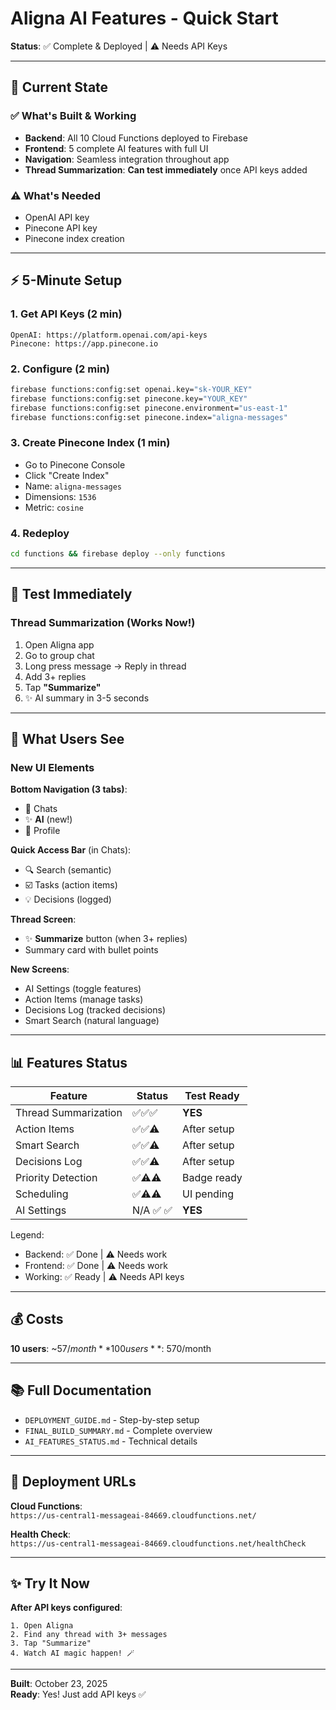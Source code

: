# Aligna AI Features - Quick Start

**Status**: ✅ Complete & Deployed | ⚠️ Needs API Keys

---

## 🎯 Current State

### ✅ What's Built & Working
- **Backend**: All 10 Cloud Functions deployed to Firebase
- **Frontend**: 5 complete AI features with full UI
- **Navigation**: Seamless integration throughout app
- **Thread Summarization**: **Can test immediately** once API keys added

### ⚠️ What's Needed
- OpenAI API key
- Pinecone API key
- Pinecone index creation

---

## ⚡ 5-Minute Setup

### 1. Get API Keys (2 min)
```
OpenAI: https://platform.openai.com/api-keys
Pinecone: https://app.pinecone.io
```

### 2. Configure (2 min)
```bash
firebase functions:config:set openai.key="sk-YOUR_KEY"
firebase functions:config:set pinecone.key="YOUR_KEY"
firebase functions:config:set pinecone.environment="us-east-1"
firebase functions:config:set pinecone.index="aligna-messages"
```

### 3. Create Pinecone Index (1 min)
- Go to Pinecone Console
- Click "Create Index"
- Name: `aligna-messages`
- Dimensions: `1536`
- Metric: `cosine`

### 4. Redeploy
```bash
cd functions && firebase deploy --only functions
```

---

## 🧪 Test Immediately

### Thread Summarization (Works Now!)
1. Open Aligna app
2. Go to group chat
3. Long press message → Reply in thread
4. Add 3+ replies
5. Tap **"Summarize"**
6. ✨ AI summary in 3-5 seconds

---

## 🎨 What Users See

### New UI Elements

**Bottom Navigation (3 tabs)**:
- 💬 Chats
- ✨ **AI** (new!)
- 👤 Profile

**Quick Access Bar** (in Chats):
- 🔍 Search (semantic)
- ☑️ Tasks (action items)
- 💡 Decisions (logged)

**Thread Screen**:
- ✨ **Summarize** button (when 3+ replies)
- Summary card with bullet points

**New Screens**:
- AI Settings (toggle features)
- Action Items (manage tasks)
- Decisions Log (tracked decisions)
- Smart Search (natural language)

---

## 📊 Features Status

| Feature | Status | Test Ready |
|---------|--------|------------|
| Thread Summarization | ✅✅✅ | **YES** |
| Action Items | ✅✅⚠️ | After setup |
| Smart Search | ✅✅⚠️ | After setup |
| Decisions Log | ✅✅⚠️ | After setup |
| Priority Detection | ✅⚠️⚠️ | Badge ready |
| Scheduling | ✅⚠️⚠️ | UI pending |
| AI Settings | N/A ✅ ✅ | **YES** |

Legend:
- Backend: ✅ Done | ⚠️ Needs work
- Frontend: ✅ Done | ⚠️ Needs work  
- Working: ✅ Ready | ⚠️ Needs API keys

---

## 💰 Costs

**10 users**: ~$57/month  
**100 users**: ~$570/month

---

## 📚 Full Documentation

- `DEPLOYMENT_GUIDE.md` - Step-by-step setup
- `FINAL_BUILD_SUMMARY.md` - Complete overview
- `AI_FEATURES_STATUS.md` - Technical details

---

## 🚀 Deployment URLs

**Cloud Functions**:  
`https://us-central1-messageai-84669.cloudfunctions.net/`

**Health Check**:  
`https://us-central1-messageai-84669.cloudfunctions.net/healthCheck`

---

## ✨ Try It Now

**After API keys configured**:

```
1. Open Aligna
2. Find any thread with 3+ messages
3. Tap "Summarize" 
4. Watch AI magic happen! 🪄
```

---

**Built**: October 23, 2025  
**Ready**: Yes! Just add API keys ✅

